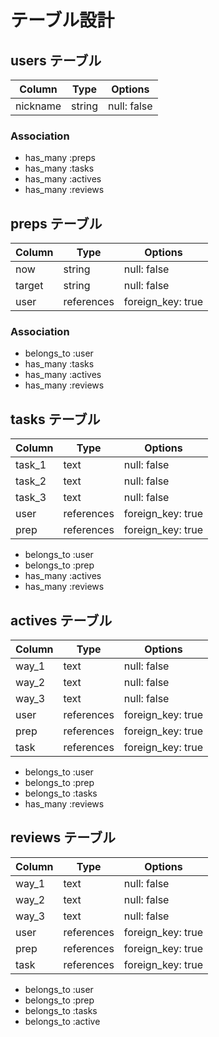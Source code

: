 # テーブル設計

## users テーブル
| Column           | Type   | Options     |
| ---------------- | ------ | ----------- |
| nickname         | string | null: false |

### Association
- has_many :preps
- has_many :tasks
- has_many :actives
- has_many :reviews


## preps テーブル
| Column                | Type       | Options           |
| --------------------- | ---------- | ----------------- |
| now                   | string     | null: false       |
| target                | string     | null: false       |
| user                  | references | foreign_key: true |

### Association
- belongs_to :user
- has_many   :tasks
- has_many   :actives
- has_many   :reviews


## tasks テーブル
| Column             | Type       | Options           |
| ------------------ | ---------- | ----------------- |
| task_1             | text       | null: false       |
| task_2             | text       | null: false       |
| task_3             | text       | null: false       |
| user               | references | foreign_key: true |
| prep               | references | foreign_key: true |

- belongs_to :user
- belongs_to :prep
- has_many   :actives
- has_many   :reviews

## actives テーブル
| Column             | Type       | Options           |
| ------------------ | ---------- | ----------------- |
| way_1              | text       | null: false       |
| way_2              | text       | null: false       |
| way_3              | text       | null: false       |
| user               | references | foreign_key: true |
| prep               | references | foreign_key: true |
| task               | references | foreign_key: true |

- belongs_to :user
- belongs_to :prep
- belongs_to :tasks
- has_many   :reviews

## reviews テーブル
| Column             | Type       | Options           |
| ------------------ | ---------- | ----------------- |
| way_1              | text       | null: false       |
| way_2              | text       | null: false       |
| way_3              | text       | null: false       |
| user               | references | foreign_key: true |
| prep               | references | foreign_key: true |
| task               | references | foreign_key: true |

- belongs_to :user
- belongs_to :prep
- belongs_to :tasks
- belongs_to :active
